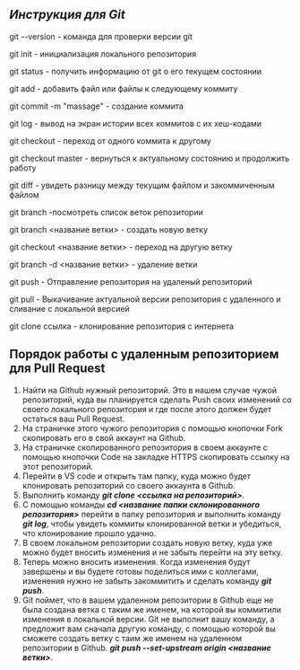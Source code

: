 ## _Инструкция для **Git**_

git --version - команда для проверки версии git

git init - инициализация локального репозитория

git status - получить информацию от git о его текущем состоянии

git add - добавить файл или файлы к следующему коммиту

git commit -m "massage" - создание коммита

git log - вывод на экран истории всех коммитов с их хеш-кодами

git checkout - переход от одного коммита к другому

git checkout master - вернуться к актуальному состоянию и продолжить работу

git diff - увидеть разницу между текущим файлом и закоммиченным файлом

git branch -посмотреть список веток репозитории

git branch <название ветки> - создать новую ветку

git checkout <название ветки> - переход на другую ветку 

git branch -d <название ветки> - удаление ветки

git push - Отправление репозитория на удаленый репозиторий

git pull - Выкачивание актуальной версии репозитория с удаленного и сливание с локальной версией

git clone ссылка - клонирование репозитория с интернета

## Порядок работы с удаленным репозиторием для Pull Request

1. Найти на Github нужный репозиторий. Это в нашем случае чужой репозиторий, куда вы планируется сделать Push своих изменений со своего локального репозитория и где после этого должен будет остаться ваш Pull Request.
2. На страничке этого чужого репозитория с помощью кнопочки Fork скопировать его в свой аккаунт на Github.
3. На страничке скопированного репозитория в своем аккаунте с помощью кнопочки Code на закладке HTTPS скопировать ссылку на этот репозиторий.
4. Перейти в VS code и открыть там папку, куда можно будет клонировать репозиторий со своего аккаунта в Github.
5. Выполнить команду __*git clone <ссылка на репозиторий>*__.
6. С помощью команды __*cd <название папки склонированного репозитория>*__ перейти в папку репозитория и выполнить команду __*git log*__, чтобы увидеть коммиты клонированной ветки и убедиться, что клонирование прошло удачно.
7. В своем локальном репозитории создать новую ветку, куда уже можно будет вносить изменения и не забыть перейти на эту ветку.
8. Теперь можно вносить изменения. Когда изменения будут завершены и вы будете готовы поделиться ими с коллегами, изменения нужно не забыть закоммитить и сделать команду __*git push*__.
9. Git поймет, что в вашем удаленном репозитории в Github еще не была создана ветка c таким же именем, на которой вы коммитили изменения в локальной версии. Git не выполнит вашу команду, а предложит вам сначала другую команду, с помощью которой вы сможете создать ветку с таим же именем на удаленном репозитории в Github. __*git push --set-upstream origin <название ветки>*__.
